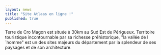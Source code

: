```yaml
---
layout: news
title: "Site Atlaas en ligne !"
published: true
---
```


Terre de Cro Magon est située à 30km au Sud Est de Périgueux.
Territoire touristique incontournable par sa richesse préhistorique, "la vallée de l´homme" est un des sites majeurs du département par la splendeur de ses paysages et de son architecture.
